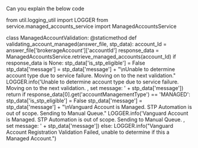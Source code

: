 Can you explain the below code


from util.logging_util import LOGGER
from service.managed_accounts_service import ManagedAccountsService


class ManagedAccountValidation:
    @staticmethod
    def validating_account_managed(answer_file, stp_data):
        account_Id = answer_file['brokerageAccount']['accountId']
        response_data = ManagedAccountsService.retrieve_managed_accounts(account_Id)
        if response_data is None:
            stp_data['is_stp_eligible'] = False
            stp_data['message'] = stp_data['message'] + "\nUnable to determine account type due to service failure. Moving on to the next validation."
            LOGGER.info('Unable to determine account type due to service failure. Moving on to the next validation. , set message: ' + stp_data['message'])
            return
        if response_data[0].get('accountManagementType') == 'MANAGED':
            stp_data['is_stp_eligible'] = False
            stp_data['message'] = stp_data['message'] + "\nVanguard Account is Managed. STP Automation is out of scope. Sending to Manual Queue."
            LOGGER.info('Vanguard Account is Managed. STP Automation is out of scope. Sending to Manual Queue. , set message: ' + stp_data['message'])
        else:
            LOGGER.info("Vanguard Account Registration Validation Failed, unable to determine if this a Managed Account.")
